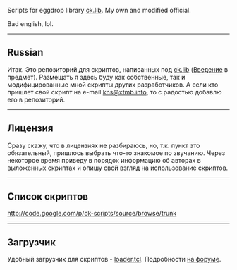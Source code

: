 Scripts for eggdrop library [ck.lib](http://cklib.sf.net/). My own and modified official.

Bad english, lol.

---

## Russian ##
Итак. Это репозиторий для скриптов, написанных под [ck.lib](http://cklib.sf.net/) ([Введение](http://blog.xtmb.info/tag/cklib-howto/) в предмет).
Размещать я здесь буду как собственные, так и модифицированные мной скрипты других разработчиков. А если кто пришлет свой скрипт на e-mail [kns@xtmb.info](mailto:kns@xtmb.info), то с радостью добавлю его в репозиторий.

---

## Лицензия ##
Сразу скажу, что в лицензиях не разбираюсь, но, т.к. пункт это обязательный, пришлось выбрать что-то знакомое по звучанию. Через некоторое время приведу в порядок информацию об авторах в выложенных скриптах и опишу свой взгляд на использование скриптов.


---

## Список скриптов ##
http://code.google.com/p/ck-scripts/source/browse/trunk


---

## Загрузчик ##
Удобный загрузчик для скриптов - [loader.tcl](http://ck-scripts.googlecode.com/files/loader.tcl).
Подробности [на форуме](http://www.winegg.net/index.php?topic=534.0).